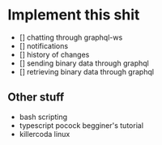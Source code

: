 # Implement this shit

- [] chatting through graphql-ws
- [] notifications
- [] history of changes
- [] sending binary data through graphql
- [] retrieving binary data through graphql

## Other stuff

- bash scripting
- typescript pocock begginer's tutorial
- killercoda linux
